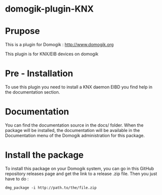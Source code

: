 domogik-plugin-KNX
======================

# Prupose
This is a plugin for Domogik : http://www.domogik.org

This plugin is for KNX/EIB devices on domogik

# Pre - Installation
To use this plugin you need to install a KNX daemon EIBD you find help in the documentation section.

# Documentation
You can find the documentation source in the docs/ folder. When the package will be installed, the documentation will be available in the Documentation menu of the Domogik administration for this package. 

# Install the package

To install this package on your Domogik system, you can go in this GitHub repository releases page and get the link to a release .zip file. Then you just have to do :

    dmg_package -i http://path.to/the/file.zip
 
